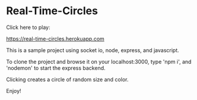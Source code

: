 # Real-Time-Circles

Click here to play:

https://real-time-circles.herokuapp.com

This is a sample project using socket io, node, express, and javascript.

To clone the project and browse it on your localhost:3000, type 'npm i', and 'nodemon' to start the express backend.

Clicking creates a circle of random size and color.

Enjoy!
